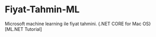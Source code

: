 # Fiyat-Tahmin-ML
Microsoft machine learning ile fiyat tahmini. {.NET CORE for Mac OS} [ML.NET Tutorial]
